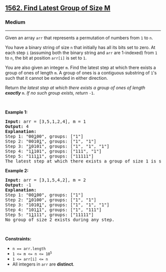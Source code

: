 <h2><a href="https://leetcode.com/problems/find-latest-group-of-size-m/">1562. Find Latest Group of Size M</a></h2><h3>Medium</h3><hr><div style="user-select: auto;"><p style="user-select: auto;">Given an array <code style="user-select: auto;">arr</code> that represents a permutation of numbers from <code style="user-select: auto;">1</code> to <code style="user-select: auto;">n</code>.</p>

<p style="user-select: auto;">You have a binary string of size <code style="user-select: auto;">n</code> that initially has all its bits set to zero. At each step <code style="user-select: auto;">i</code> (assuming both the binary string and <code style="user-select: auto;">arr</code> are 1-indexed) from <code style="user-select: auto;">1</code> to <code style="user-select: auto;">n</code>, the bit at position <code style="user-select: auto;">arr[i]</code> is set to <code style="user-select: auto;">1</code>.</p>

<p style="user-select: auto;">You are also given an integer <code style="user-select: auto;">m</code>. Find the latest step at which there exists a group of ones of length <code style="user-select: auto;">m</code>. A group of ones is a contiguous substring of <code style="user-select: auto;">1</code>'s such that it cannot be extended in either direction.</p>

<p style="user-select: auto;">Return <em style="user-select: auto;">the latest step at which there exists a group of ones of length <strong style="user-select: auto;">exactly</strong></em> <code style="user-select: auto;">m</code>. <em style="user-select: auto;">If no such group exists, return</em> <code style="user-select: auto;">-1</code>.</p>

<p style="user-select: auto;">&nbsp;</p>
<p style="user-select: auto;"><strong style="user-select: auto;">Example 1:</strong></p>

<pre style="position: relative; user-select: auto;"><strong style="user-select: auto;">Input:</strong> arr = [3,5,1,2,4], m = 1
<strong style="user-select: auto;">Output:</strong> 4
<strong style="user-select: auto;">Explanation:</strong> 
Step 1: "00<u style="user-select: auto;">1</u>00", groups: ["1"]
Step 2: "0010<u style="user-select: auto;">1</u>", groups: ["1", "1"]
Step 3: "<u style="user-select: auto;">1</u>0101", groups: ["1", "1", "1"]
Step 4: "1<u style="user-select: auto;">1</u>101", groups: ["111", "1"]
Step 5: "111<u style="user-select: auto;">1</u>1", groups: ["11111"]
The latest step at which there exists a group of size 1 is step 4.
<div class="open_grepper_editor" title="Edit &amp; Save To Grepper" style="user-select: auto;"></div></pre>

<p style="user-select: auto;"><strong style="user-select: auto;">Example 2:</strong></p>

<pre style="position: relative; user-select: auto;"><strong style="user-select: auto;">Input:</strong> arr = [3,1,5,4,2], m = 2
<strong style="user-select: auto;">Output:</strong> -1
<strong style="user-select: auto;">Explanation:</strong> 
Step 1: "00<u style="user-select: auto;">1</u>00", groups: ["1"]
Step 2: "<u style="user-select: auto;">1</u>0100", groups: ["1", "1"]
Step 3: "1010<u style="user-select: auto;">1</u>", groups: ["1", "1", "1"]
Step 4: "101<u style="user-select: auto;">1</u>1", groups: ["1", "111"]
Step 5: "1<u style="user-select: auto;">1</u>111", groups: ["11111"]
No group of size 2 exists during any step.
<div class="open_grepper_editor" title="Edit &amp; Save To Grepper" style="user-select: auto;"></div></pre>

<p style="user-select: auto;">&nbsp;</p>
<p style="user-select: auto;"><strong style="user-select: auto;">Constraints:</strong></p>

<ul style="user-select: auto;">
	<li style="user-select: auto;"><code style="user-select: auto;">n == arr.length</code></li>
	<li style="user-select: auto;"><code style="user-select: auto;">1 &lt;= m &lt;= n &lt;= 10<sup style="user-select: auto;">5</sup></code></li>
	<li style="user-select: auto;"><code style="user-select: auto;">1 &lt;= arr[i] &lt;= n</code></li>
	<li style="user-select: auto;">All integers in <code style="user-select: auto;">arr</code> are <strong style="user-select: auto;">distinct</strong>.</li>
</ul>
</div>